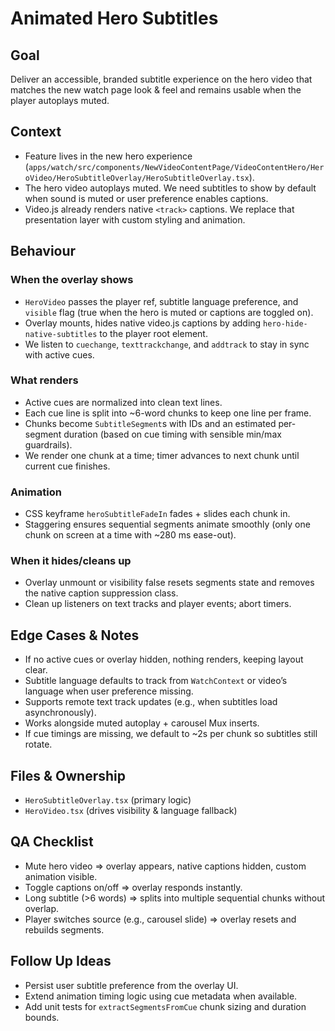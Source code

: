 # Animated Hero Subtitles

## Goal
Deliver an accessible, branded subtitle experience on the hero video that matches the new watch page look & feel and remains usable when the player autoplays muted.

## Context
- Feature lives in the new hero experience (`apps/watch/src/components/NewVideoContentPage/VideoContentHero/HeroVideo/HeroSubtitleOverlay/HeroSubtitleOverlay.tsx`).
- The hero video autoplays muted. We need subtitles to show by default when sound is muted or user preference enables captions.
- Video.js already renders native `<track>` captions. We replace that presentation layer with custom styling and animation.

## Behaviour

### When the overlay shows
- `HeroVideo` passes the player ref, subtitle language preference, and `visible` flag (true when the hero is muted or captions are toggled on).
- Overlay mounts, hides native video.js captions by adding `hero-hide-native-subtitles` to the player root element.
- We listen to `cuechange`, `texttrackchange`, and `addtrack` to stay in sync with active cues.

### What renders
- Active cues are normalized into clean text lines.
- Each cue line is split into ~6-word chunks to keep one line per frame.
- Chunks become `SubtitleSegment`s with IDs and an estimated per-segment duration (based on cue timing with sensible min/max guardrails).
- We render one chunk at a time; timer advances to next chunk until current cue finishes.

### Animation
- CSS keyframe `heroSubtitleFadeIn` fades + slides each chunk in.
- Staggering ensures sequential segments animate smoothly (only one chunk on screen at a time with ~280 ms ease-out).

### When it hides/cleans up
- Overlay unmount or visibility false resets segments state and removes the native caption suppression class.
- Clean up listeners on text tracks and player events; abort timers.

## Edge Cases & Notes
- If no active cues or overlay hidden, nothing renders, keeping layout clear.
- Subtitle language defaults to track from `WatchContext` or video’s language when user preference missing.
- Supports remote text track updates (e.g., when subtitles load asynchronously).
- Works alongside muted autoplay + carousel Mux inserts.
- If cue timings are missing, we default to ~2s per chunk so subtitles still rotate.

## Files & Ownership
- `HeroSubtitleOverlay.tsx` (primary logic)
- `HeroVideo.tsx` (drives visibility & language fallback)

## QA Checklist
- Mute hero video ⇒ overlay appears, native captions hidden, custom animation visible.
- Toggle captions on/off ⇒ overlay responds instantly.
- Long subtitle (>6 words) ⇒ splits into multiple sequential chunks without overlap.
- Player switches source (e.g., carousel slide) ⇒ overlay resets and rebuilds segments.

## Follow Up Ideas
- Persist user subtitle preference from the overlay UI.
- Extend animation timing logic using cue metadata when available.
- Add unit tests for `extractSegmentsFromCue` chunk sizing and duration bounds.
